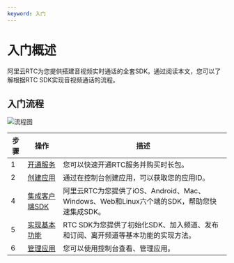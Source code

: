 ```yaml
---
keyword: 入门
---
```


# 入门概述

阿里云RTC为您提供搭建音视频实时通话的全套SDK。通过阅读本文，您可以了解根据RTC SDK实现音视频通话的流程。

## 入门流程

![流程图](https://static-aliyun-doc.oss-accelerate.aliyuncs.com/assets/img/zh-CN/0395348951/p68030.png)

|步骤|操作|描述|
|--|--|--|
|1|[开通服务](/cn.zh-CN/快速入门/开通服务.md)|您可以快速开通RTC服务并购买时长包。|
|2|[创建应用](/cn.zh-CN/快速入门/创建应用.md)|通过在控制台创建应用，可以获取您的应用ID。|
|4|[集成客户端SDK](/cn.zh-CN/快速入门/集成客户端SDK/Android.md)|阿里云RTC为您提供了iOS、Android、Mac、Windows、Web和Linux六个端的SDK，帮助您快速集成SDK。|
|5|[实现基本功能](/cn.zh-CN/快速入门/实现基本功能/Android.md)|RTC SDK为您提供了初始化SDK、加入频道、发布和订阅、离开频道等基本功能的实现方法。|
|6|[管理应用](/cn.zh-CN/控制台指南/管理应用.md)|您可以使用控制台查看、管理应用。|

